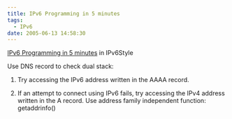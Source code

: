 ```yaml
---
title: IPv6 Programming in 5 minutes
tags:
  - IPv6
date: 2005-06-13 14:58:30
---
```


[<span class="title">IPv6 Programming in 5 minutes</span>](http://www.ipv6style.jp/en/apps/20030617/index.shtml) in IPv6Style

Use DNS record to check <span class="semi_title">dual stack:
</span> 

1.  Try accessing the IPv6 address written in the AAAA record.

2.  If an attempt to connect using IPv6 fails, try accessing the IPv4 address  written in the A record. Use address family independent function: getaddrinfo()